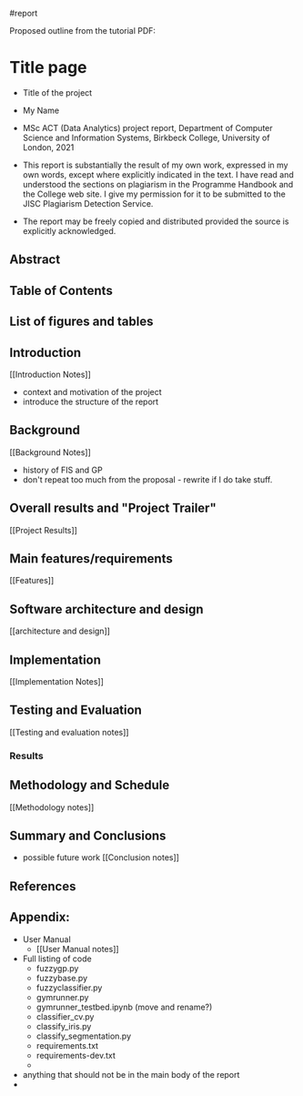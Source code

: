 #report

Proposed outline from the tutorial PDF:

# Title page
- Title of the project
- My Name
- MSc ACT (Data Analytics) project report, Department of Computer Science and Information Systems,  Birkbeck College, University of London, 2021

- This report is substantially the result of my own work, expressed in my own words, except where explicitly indicated in the text. I have read and understood the sections on plagiarism in the Programme Handbook and the College web site. I give my permission for it to be submitted to the JISC Plagiarism Detection Service.
- The report may be freely copied and distributed provided the source is explicitly acknowledged.

## Abstract

## Table of Contents

## List of figures and tables

## Introduction
[[Introduction Notes]]
- context and motivation of the project
- introduce the structure of the report

## Background
[[Background Notes]]
- history of FIS and GP
- don't repeat too much from the proposal - rewrite if I do take stuff.

## Overall results and "Project Trailer"
[[Project Results]]

## Main features/requirements 
[[Features]]
## Software architecture and design
[[architecture and design]]

## Implementation
[[Implementation Notes]]
## Testing and Evaluation
[[Testing and evaluation notes]]
### Results

## Methodology and Schedule
[[Methodology notes]]
## Summary and Conclusions
- possible future work
[[Conclusion notes]]

## References
## Appendix: 
- User Manual
    - [[User Manual notes]]
- Full listing of code
    - fuzzygp.py
    - fuzzybase.py
    - fuzzyclassifier.py
    - gymrunner.py
    - gymrunner_testbed.ipynb (move and rename?)
    - classifier_cv.py
    - classify_iris.py
    - classify_segmentation.py
    - requirements.txt
    - requirements-dev.txt
    - 
- anything that should not be in the main body of the report
- 